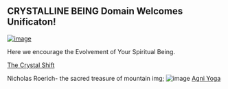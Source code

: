 ## CRYSTALLINE BEING Domain Welcomes Unificaton!

[![image](https://user-images.githubusercontent.com/37987346/101999396-a37e4380-3caa-11eb-8cc6-e61fb53c7855.png)](http://shapereality.innerinetcompany.hns.to/)

Here we encourage the Evolvement of Your Spiritual Being.

[The Crystal Shift](http://livingenlightenedrelationships.com/activations/the-crystal-shift-becoming-the-crystalline-human/)

Nicholas Roerich- the sacred treasure of mountain img;
![image](https://user-images.githubusercontent.com/37987346/93713657-3c2d7900-fb2b-11ea-952c-f0100e5dae42.png)
[Agni Yoga](http://agniyoga.org/index.php)
